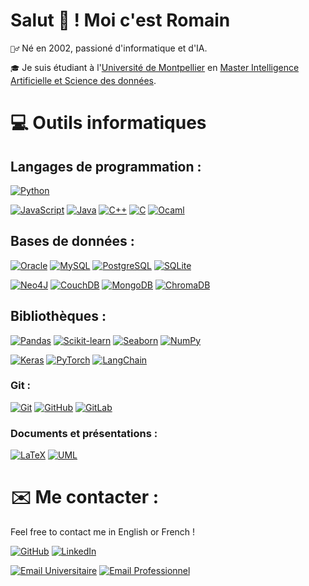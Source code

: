 
# Salut 👋 ! Moi c'est **Romain**

`🙆‍♂️` Né en 2002, passioné d'informatique et d'IA.

`🎓` Je suis étudiant à l'[Université de Montpellier](https://sciences.edu.umontpellier.fr/en/welcome-to-the-faculty-of-sciences/) en [Master Intelligence Artificielle et Science des données](https://informatique-fds.edu.umontpellier.fr/etudiants/master-informatique-parcours/parcours-iasd-intelligence-artificielle-et-science-des-donnees-ouverture-septembre-2021/).


# 💻 Outils informatiques

## Langages de programmation :

[![Python](https://img.shields.io/badge/Python-3776AB?style=for-the-badge&logo=python&logoColor=white)](https://docs.python.org/3/)

[![JavaScript](https://img.shields.io/badge/JavaScript-F7DF1E?style=for-the-badge&logo=javascript&logoColor=black)](https://developer.mozilla.org/en-US/docs/Web/JavaScript)
[![Java](https://img.shields.io/badge/Java-007396?style=for-the-badge&logo=java&logoColor=white)](https://docs.oracle.com/en/java/)
[![C++](https://img.shields.io/badge/C%2B%2B-00599C?style=for-the-badge&logo=c%2B%2B&logoColor=white)](https://en.cppreference.com/w/cpp)
[![C](https://img.shields.io/badge/C-00599C?style=for-the-badge&logo=c&logoColor=white)](https://en.cppreference.com/w/c/language)
[![Ocaml](https://img.shields.io/badge/Ocaml-orange?style=for-the-badge&logo=ocaml&logoColor=white)](https://ocaml.org/)

## Bases de données :

[![Oracle](https://img.shields.io/badge/Oracle-F80000?style=for-the-badge&logo=oracle&logoColor=white)](https://pandas.pydata.org/)
[![MySQL](https://img.shields.io/badge/MySQL-4479A1?style=for-the-badge&logo=mysql&logoColor=white)](https://dev.mysql.com/doc/)
[![PostgreSQL](https://img.shields.io/badge/PostgreSQL-4169E1?style=for-the-badge&logo=postgresql&logoColor=white)](https://www.postgresql.org/docs/)
[![SQLite](https://img.shields.io/badge/SQLite-07405E?style=for-the-badge&logo=sqlite&logoColor=white)](https://sqlite.org/docs.html)

[![Neo4J](https://img.shields.io/badge/Neo4J-blue?style=for-the-badge&logo=neo4j&logoColor=white)](https://neo4j.com/)
[![CouchDB](https://img.shields.io/badge/CouchDB-darkred?style=for-the-badge&logo=apachecouchdb&logoColor=white)](https://couchdb.apache.org/)
[![MongoDB](https://img.shields.io/badge/MongoDB-darkgreen?style=for-the-badge&logo=mongodb&logoColor=white)](www.mongodb.com)
[![ChromaDB](https://img.shields.io/badge/ChromaDB-34a4eb?style=for-the-badge&logo=chromadb&logoColor=white)](https://www.trychroma.com/)




## Bibliothèques :

[![Pandas](https://img.shields.io/badge/pandas-3a34eb?style=for-the-badge&logo=pandas&logoColor=white)](https://nodejs.org/en/docs/)
[![Scikit-learn](https://img.shields.io/badge/Scikitlearn-eb8634?style=for-the-badge&logo=Scikitlearn&logoColor=white)](https://scikit-learn.org/stable/)
[![Seaborn](https://img.shields.io/badge/SeaBorn-3456eb?style=for-the-badge&logo=seaborn&logoColor=white)](https://seaborn.pydata.org/)
[![NumPy](https://img.shields.io/badge/NumPy-34a4eb?style=for-the-badge&logo=numpy&logoColor=white)](https://numpy.org/)

[![Keras](https://img.shields.io/badge/Keras-F80000?style=for-the-badge&logo=keras&logoColor=white)](https://keras.io/)
[![PyTorch](https://img.shields.io/badge/PyTorch-FFFFFF?style=for-the-badge&logo=pytorch&logoColor=red)](https://pytorch.org/)
[![LangChain](https://img.shields.io/badge/Langchain-1c3c3c?style=for-the-badge&logo=langchain&logoColor=white)](https://www.langchain.com/)




### Git :

[![Git](https://img.shields.io/badge/Git-F05032?style=for-the-badge&logo=git&logoColor=white)](https://git-scm.com/doc)
[![GitHub](https://img.shields.io/badge/GitHub-100000?style=for-the-badge&logo=github&logoColor=white)](https://github.com/RomainGallerne)
[![GitLab](https://img.shields.io/badge/GitLab-orange?style=for-the-badge&logo=gitlab&logoColor=white)](https://about.gitlab.com/)


### Documents et présentations :

[![LaTeX](https://img.shields.io/badge/LaTeX-008080?style=for-the-badge&logo=latex&logoColor=white)](https://www.latex-project.org/help/documentation/)
[![UML](https://img.shields.io/badge/UML-000000?style=for-the-badge&logo=uml&logoColor=white)](https://www.uml.org/)

#  ✉️ Me contacter :

Feel free to contact me in English or French !

[![GitHub](https://img.shields.io/badge/GitHub-100000?style=for-the-badge&logo=github&logoColor=white)](https://github.com/RomainGallerne)
[![LinkedIn](https://img.shields.io/badge/LinkedIn-0077B5?style=for-the-badge&logo=linkedin&logoColor=white)](https://www.linkedin.com/in/romain-gallerne-72a108200/)

[![Email Universitaire](https://img.shields.io/badge/Email_Universitaire-9cf?style=for-the-badge&logo=gmail)](mailto:romain.gallerne@etu.umontpellier.fr)
[![Email Professionnel](https://img.shields.io/badge/Email_Professionnel-9cf?style=for-the-badge&logo=gmail)](mailto:romain.gallerne08@gmail.com)
